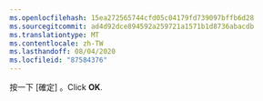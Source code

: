 ```yaml
---
ms.openlocfilehash: 15ea272565744cfd05c04179fd739097bffb6d28
ms.sourcegitcommit: ad4d92dce894592a259721a1571b1d8736abacdb
ms.translationtype: MT
ms.contentlocale: zh-TW
ms.lasthandoff: 08/04/2020
ms.locfileid: "87584376"
---
```

<span data-ttu-id="01e54-101">按一下 [確定]  。</span><span class="sxs-lookup"><span data-stu-id="01e54-101">Click **OK**.</span></span>
